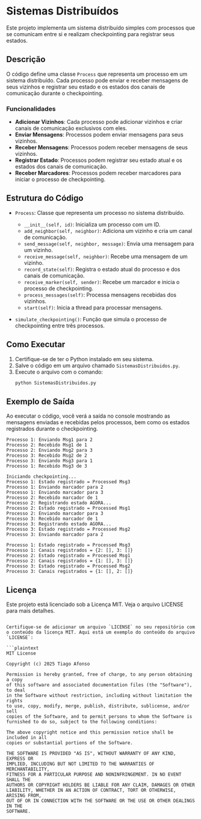 # Sistemas Distribuídos

Este projeto implementa um sistema distribuído simples com processos que se comunicam entre si e realizam checkpointing para registrar seus estados.

## Descrição

O código define uma classe `Process` que representa um processo em um sistema distribuído. Cada processo pode enviar e receber mensagens de seus vizinhos e registrar seu estado e os estados dos canais de comunicação durante o checkpointing.

### Funcionalidades

- **Adicionar Vizinhos**: Cada processo pode adicionar vizinhos e criar canais de comunicação exclusivos com eles.
- **Enviar Mensagens**: Processos podem enviar mensagens para seus vizinhos.
- **Receber Mensagens**: Processos podem receber mensagens de seus vizinhos.
- **Registrar Estado**: Processos podem registrar seu estado atual e os estados dos canais de comunicação.
- **Receber Marcadores**: Processos podem receber marcadores para iniciar o processo de checkpointing.

## Estrutura do Código

- `Process`: Classe que representa um processo no sistema distribuído.
  - `__init__(self, id)`: Inicializa um processo com um ID.
  - `add_neighbor(self, neighbor)`: Adiciona um vizinho e cria um canal de comunicação.
  - `send_message(self, neighbor, message)`: Envia uma mensagem para um vizinho.
  - `receive_message(self, neighbor)`: Recebe uma mensagem de um vizinho.
  - `record_state(self)`: Registra o estado atual do processo e dos canais de comunicação.
  - `receive_marker(self, sender)`: Recebe um marcador e inicia o processo de checkpointing.
  - `process_messages(self)`: Processa mensagens recebidas dos vizinhos.
  - `start(self)`: Inicia a thread para processar mensagens.

- `simulate_checkpointing()`: Função que simula o processo de checkpointing entre três processos.

## Como Executar

1. Certifique-se de ter o Python instalado em seu sistema.
2. Salve o código em um arquivo chamado `SistemasDistribuidos.py`.
3. Execute o arquivo com o comando:
   ```sh
   python SistemasDistribuidos.py
   ```

## Exemplo de Saída

Ao executar o código, você verá a saída no console mostrando as mensagens enviadas e recebidas pelos processos, bem como os estados registrados durante o checkpointing.

```plaintext
Processo 1: Enviando Msg1 para 2
Processo 2: Recebido Msg1 de 1
Processo 2: Enviando Msg2 para 3
Processo 3: Recebido Msg2 de 2
Processo 3: Enviando Msg3 para 1
Processo 1: Recebido Msg3 de 3

Iniciando checkpointing...
Processo 1: Estado registrado = Processed Msg3
Processo 1: Enviando marcador para 2
Processo 1: Enviando marcador para 3
Processo 2: Recebido marcador de 1
Processo 2: Registrando estado AGORA...
Processo 2: Estado registrado = Processed Msg1
Processo 2: Enviando marcador para 3
Processo 3: Recebido marcador de 1
Processo 3: Registrando estado AGORA...
Processo 3: Estado registrado = Processed Msg2
Processo 3: Enviando marcador para 2

Processo 1: Estado registrado = Processed Msg3
Processo 1: Canais registrados = {2: [], 3: []}
Processo 2: Estado registrado = Processed Msg1
Processo 2: Canais registrados = {1: [], 3: []}
Processo 3: Estado registrado = Processed Msg2
Processo 3: Canais registrados = {1: [], 2: []}
```

## Licença

Este projeto está licenciado sob a Licença MIT. Veja o arquivo LICENSE para mais detalhes.
```

Certifique-se de adicionar um arquivo `LICENSE` no seu repositório com o conteúdo da licença MIT. Aqui está um exemplo do conteúdo do arquivo `LICENSE`:

```plaintext
MIT License

Copyright (c) 2025 Tiago Afonso

Permission is hereby granted, free of charge, to any person obtaining a copy
of this software and associated documentation files (the "Software"), to deal
in the Software without restriction, including without limitation the rights
to use, copy, modify, merge, publish, distribute, sublicense, and/or sell
copies of the Software, and to permit persons to whom the Software is
furnished to do so, subject to the following conditions:

The above copyright notice and this permission notice shall be included in all
copies or substantial portions of the Software.

THE SOFTWARE IS PROVIDED "AS IS", WITHOUT WARRANTY OF ANY KIND, EXPRESS OR
IMPLIED, INCLUDING BUT NOT LIMITED TO THE WARRANTIES OF MERCHANTABILITY,
FITNESS FOR A PARTICULAR PURPOSE AND NONINFRINGEMENT. IN NO EVENT SHALL THE
AUTHORS OR COPYRIGHT HOLDERS BE LIABLE FOR ANY CLAIM, DAMAGES OR OTHER
LIABILITY, WHETHER IN AN ACTION OF CONTRACT, TORT OR OTHERWISE, ARISING FROM,
OUT OF OR IN CONNECTION WITH THE SOFTWARE OR THE USE OR OTHER DEALINGS IN THE
SOFTWARE.
```